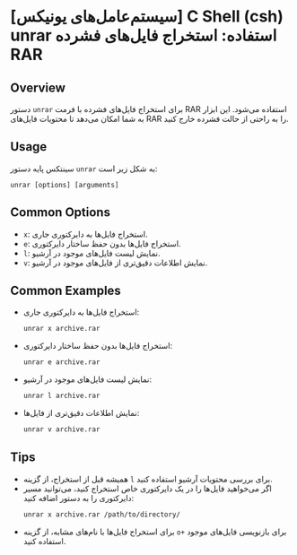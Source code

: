 # [سیستم‌عامل‌های یونیکس] C Shell (csh) unrar استفاده: استخراج فایل‌های فشرده RAR

## Overview
دستور `unrar` برای استخراج فایل‌های فشرده با فرمت RAR استفاده می‌شود. این ابزار به شما امکان می‌دهد تا محتویات فایل‌های RAR را به راحتی از حالت فشرده خارج کنید.

## Usage
سینتکس پایه دستور `unrar` به شکل زیر است:

```
unrar [options] [arguments]
```

## Common Options
- `x`: استخراج فایل‌ها به دایرکتوری جاری.
- `e`: استخراج فایل‌ها بدون حفظ ساختار دایرکتوری.
- `l`: نمایش لیست فایل‌های موجود در آرشیو.
- `v`: نمایش اطلاعات دقیق‌تری از فایل‌های موجود در آرشیو.

## Common Examples
- استخراج فایل‌ها به دایرکتوری جاری:
  ```bash
  unrar x archive.rar
  ```

- استخراج فایل‌ها بدون حفظ ساختار دایرکتوری:
  ```bash
  unrar e archive.rar
  ```

- نمایش لیست فایل‌های موجود در آرشیو:
  ```bash
  unrar l archive.rar
  ```

- نمایش اطلاعات دقیق‌تری از فایل‌ها:
  ```bash
  unrar v archive.rar
  ```

## Tips
- همیشه قبل از استخراج، از گزینه `l` برای بررسی محتویات آرشیو استفاده کنید.
- اگر می‌خواهید فایل‌ها را در یک دایرکتوری خاص استخراج کنید، می‌توانید مسیر دایرکتوری را به دستور اضافه کنید:
  ```bash
  unrar x archive.rar /path/to/directory/
  ```
- برای استخراج فایل‌ها با نام‌های مشابه، از گزینه `o+` برای بازنویسی فایل‌های موجود استفاده کنید.